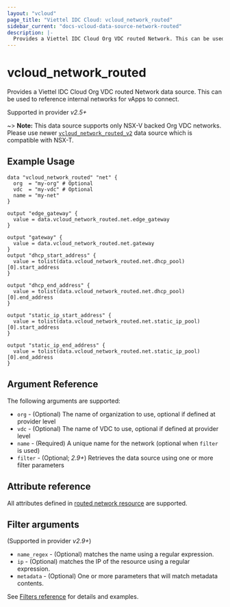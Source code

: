 ```yaml
---
layout: "vcloud"
page_title: "Viettel IDC Cloud: vcloud_network_routed"
sidebar_current: "docs-vcloud-data-source-network-routed"
description: |-
  Provides a Viettel IDC Cloud Org VDC routed Network. This can be used to reference internal networks for vApps to connect.
---
```


# vcloud\_network\_routed

Provides a Viettel IDC Cloud Org VDC routed Network data source. This can be used to reference internal networks for vApps to connect.

Supported in provider *v2.5+*

~> **Note:** This data source supports only NSX-V backed Org VDC networks.
Please use newer [`vcloud_network_routed_v2`](/providers/terraform-viettelidc/vcloud/latest/docs/data-sources/network_routed_v2)
data source which is compatible with NSX-T.

## Example Usage

```hcl
data "vcloud_network_routed" "net" {
  org  = "my-org" # Optional
  vdc  = "my-vdc" # Optional
  name = "my-net"
}

output "edge_gateway" {
  value = data.vcloud_network_routed.net.edge_gateway
}

output "gateway" {
  value = data.vcloud_network_routed.net.gateway
}
output "dhcp_start_address" {
  value = tolist(data.vcloud_network_routed.net.dhcp_pool)[0].start_address
}

output "dhcp_end_address" {
  value = tolist(data.vcloud_network_routed.net.dhcp_pool)[0].end_address
}

output "static_ip_start_address" {
  value = tolist(data.vcloud_network_routed.net.static_ip_pool)[0].start_address
}

output "static_ip_end_address" {
  value = tolist(data.vcloud_network_routed.net.static_ip_pool)[0].end_address
}
```

## Argument Reference

The following arguments are supported:

* `org` - (Optional) The name of organization to use, optional if defined at provider level
* `vdc` - (Optional) The name of VDC to use, optional if defined at provider level
* `name` - (Required) A unique name for the network (optional when `filter` is used)
* `filter` - (Optional; *2.9+*) Retrieves the data source using one or more filter parameters

## Attribute reference

All attributes defined in [routed network resource](/providers/terraform-viettelidc/vcloud/latest/docs/resources/network_routed#attribute-reference) are supported.

## Filter arguments

(Supported in provider *v2.9+*)

* `name_regex` - (Optional) matches the name using a regular expression.
* `ip` - (Optional) matches the IP of the resource using a regular expression.
* `metadata` - (Optional) One or more parameters that will match metadata contents.

See [Filters reference](/providers/terraform-viettelidc/vcloud/latest/docs/guides/data_source_filters) for details and examples.

